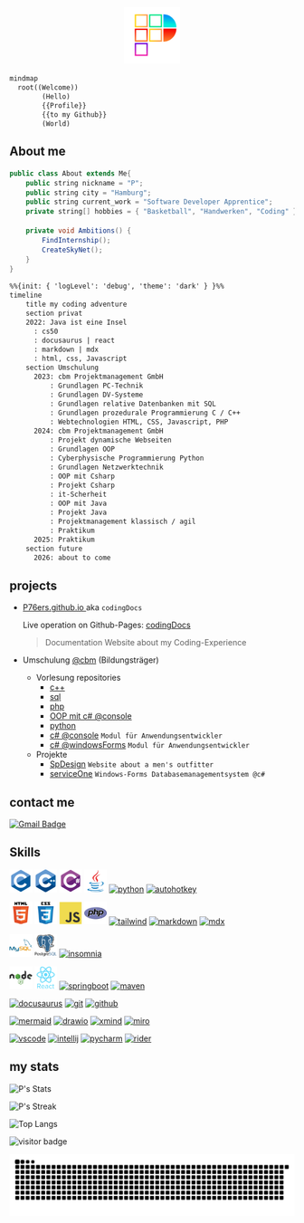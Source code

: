 <p align="center">
<img src="./github.png" alt="logo" width="100px" height="100px">
</p>




```mermaid
mindmap
  root((Welcome))
        (Hello)
        {{Profile}}
        {{to my Github}}
        (World)
```

## About me


```java
public class About extends Me{
    public string nickname = "P";
    public string city = "Hamburg";
    public string current_work = "Software Developer Apprentice";
    private string[] hobbies = { "Basketball", "Handwerken", "Coding" };

    private void Ambitions() {
        FindInternship();
        CreateSkyNet();
    }
}
```


```mermaid
%%{init: { 'logLevel': 'debug', 'theme': 'dark' } }%%
timeline
    title my coding adventure
    section privat
    2022: Java ist eine Insel
      : cs50
      : docusaurus | react
      : markdown | mdx
      : html, css, Javascript
    section Umschulung 
      2023: cbm Projektmanagement GmbH
          : Grundlagen PC-Technik
          : Grundlagen DV-Systeme
          : Grundlagen relative Datenbanken mit SQL
          : Grundlagen prozedurale Programmierung C / C++
          : Webtechnologien HTML, CSS, Javascript, PHP
      2024: cbm Projektmanagement GmbH
          : Projekt dynamische Webseiten
          : Grundlagen OOP
          : Cyberphysische Programmierung Python
          : Grundlagen Netzwerktechnik
          : OOP mit Csharp
          : Projekt Csharp
          : it-Scherheit
          : OOP mit Java
          : Projekt Java
          : Projektmanagement klassisch / agil
          : Praktikum
      2025: Praktikum
    section future
      2026: about to come
```

## projects
- [P76ers.github.io ](https://github.com/P76ers/P76ers.github.io) aka `codingDocs`
  
  Live operation on Github-Pages: [codingDocs](https://p76ers.github.io/)
  > Documentation Website about my Coding-Experience
- Umschulung [@cbm](https://cbm-projektmanagement.de/) (Bildungsträger)
  - Vorlesung repositories 
    - [c++](https://github.com/P76ers/cpp)
    - [sql](https://github.com/P76ers/sql)
    - [php](https://github.com/P76ers/php)
    - [OOP mit c# @console](https://github.com/P76ers/cSharp) 
    - [python](https://github.com/P76ers/python)
    - [c# @console](https://github.com/P76ers/CSharpAdvancedConsole) `Modul für Anwendungsentwickler`
    - [c# @windowsForms](https://github.com/P76ers/cSharpWindowsForms) `Modul für Anwendungsentwickler`
  - Projekte
    - [SpDesign](https://github.com/P76ers/SpDesign)  `Website about a men's outfitter`
    - [serviceOne](https://github.com/P76ers/ServiceOne)  `Windows-Forms Databasemanagementsystem @c#`

## contact me

[![Gmail Badge](https://img.shields.io/badge/-Gmail-d14836?style=flat-square&logo=Gmail&logoColor=white&link=mail@jayrajroshan1@gmail.com)](mailto:mail@prwz.maiwandi@gmail.com)

## Skills


<div> 
    <a href="https://devdocs.io/c/"><img src="https://raw.githubusercontent.com/devicons/devicon/master/icons/c/c-original.svg" alt="c" width="40" height="40"/></a>
  <a href="https://devdocs.io/cpp/"><img src="https://raw.githubusercontent.com/devicons/devicon/master/icons/cplusplus/cplusplus-original.svg" alt="cplusplus" width="40" height="40"/></a> 
  <a href="https://learn.microsoft.com/de-de/dotnet/csharp/"><img src="https://raw.githubusercontent.com/devicons/devicon/master/icons/csharp/csharp-original.svg" alt="csharp" width="40" height="40"/></a>   
  <a href="https://www.oracle.com/java/"><img src="https://raw.githubusercontent.com/devicons/devicon/master/icons/java/java-original.svg" alt="java" width="40" height="40"/></a>
  <a href="https://www.python.org/"><img src="https://upload.wikimedia.org/wikipedia/commons/thumb/c/c3/Python-logo-notext.svg/1869px-Python-logo-notext.svg.png" alt="python" width="40" height="40"/></a>
  <a href="https://www.autohotkey.com/"><img src="https://icons.veryicon.com/png/o/business/vscode-program-item-icon/autohotkey.png" alt="autohotkey" width="40" height="40"/></a>
  <br>

  <a href="https://html.spec.whatwg.org/multipage/"><img src="https://raw.githubusercontent.com/devicons/devicon/master/icons/html5/html5-original-wordmark.svg" alt="html5" width="40" height="40"/></a> 
  <a href="https://www.w3.org/Style/CSS/Overview.en.html"><img src="https://raw.githubusercontent.com/devicons/devicon/master/icons/css3/css3-original-wordmark.svg" alt="css3" width="40" height="40"/></a>
  <a href="https://developer.mozilla.org/en-US/docs/Web/JavaScript"><img src="https://raw.githubusercontent.com/devicons/devicon/master/icons/javascript/javascript-original.svg" alt="javascript" width="40" height="40"/></a> 
    <a href="https://www.php.net/"><img src="https://raw.githubusercontent.com/devicons/devicon/master/icons/php/php-original.svg" alt="php" width="40" height="40"/></a>
  <a href="https://tailwindcss.com/"><img src="https://www.vectorlogo.zone/logos/tailwindcss/tailwindcss-icon.svg" alt="tailwind" width="40" height="40"/></a>
  <a href="https://www.markdownguide.org/"><img src="https://grafxflow.co.uk/storage/app/uploads/public/5ad/e5b/d9b/thumb_891_566_0_0_0_auto.png" alt="markdown" height="40"/></a>
  <a href="https://mdxjs.com/"><img src="https://www.svgrepo.com/show/354053/mdx.svg" alt="mdx" width="40" height="40"/> </a>
  <br>

  <a href="https://www.mysql.com/de/"><img src="https://raw.githubusercontent.com/devicons/devicon/master/icons/mysql/mysql-original-wordmark.svg" alt="mysql" width="40" height="40"/></a>
  <a href="https://www.postgresql.org/"><img src="https://raw.githubusercontent.com/devicons/devicon/master/icons/postgresql/postgresql-original-wordmark.svg" alt="postgresql" width="40" height="40"/></a> 
  <a href="https://insomnia.rest/"><img src="https://www.svgrepo.com/show/353904/insomnia.svg" alt="insomnia" width="40" height="40"/></a> <br>

  <a href="https://nodejs.org/en"><img src="https://raw.githubusercontent.com/devicons/devicon/master/icons/nodejs/nodejs-original-wordmark.svg" alt="nodejs" width="40" height="40"/></a> 
  <a href="https://react.dev/"><img src="https://raw.githubusercontent.com/devicons/devicon/master/icons/react/react-original-wordmark.svg" alt="react" width="40" height="40"/></a> 
  <a href="https://spring.io/"><img src="https://repository-images.githubusercontent.com/224387520/cec4b2c7-85e1-4d88-b664-8dcf6bdab0a3" alt="springboot" width="40" height="40"/></a> 
  <a href="https://maven.apache.org/"><img src="https://www.svgrepo.com/show/373829/maven.svg" alt="maven" width="40" height="40"/></a><br>

  <a href="https://docusaurus.io/"><img src="https://docusaurus.io/img/docusaurus_keytar.svg" alt="docusaurus" width="40" height="40"/></a>
  <a href="https://git-scm.com/"><img src="https://git-scm.com/images/logos/downloads/Git-Icon-1788C.png" alt="git" width="40" height="40"/></a> 
  <a href="https://github.com/"><img src="https://www.svgrepo.com/show/475654/github-color.svg" alt="github" width="40" height="40"/></a> <br>

  <a href="https://mermaid.js.org/"><img src="https://media.dev.to/cdn-cgi/image/width=1080,height=1080,fit=cover,gravity=auto,format=auto/https%3A%2F%2Fdev-to-uploads.s3.amazonaws.com%2Fuploads%2Farticles%2Fnquzpg7otfuyrhjyhvhp.png" alt="mermaid" width="40" height="40"/></a> 
  <a href="https://app.diagrams.net/"><img src="https://upload.wikimedia.org/wikipedia/commons/thumb/3/3e/Diagrams.net_Logo.svg/768px-Diagrams.net_Logo.svg.png" alt="drawio" width="40" height="40"/></a>
  <a href="https://xmind.app/"><img src="https://upload.wikimedia.org/wikipedia/commons/thumb/1/13/Antu_xmind.svg/1200px-Antu_xmind.svg.png" alt="xmind" width="40" height="40"/></a>
  <a href="https://miro.com/de/"><img src="https://asset.brandfetch.io/idAnDTFapY/idYC5f2L1X.png" alt="miro" width="40" height="40"/></a> <br>

  <a href="https://code.visualstudio.com/"><img src="https://cdn.worldvectorlogo.com/logos/visual-studio-code-1.svg" alt="vscode" width="40" height="40"/></a>
  <a href="https://www.jetbrains.com/de-de/idea/"><img src="https://upload.wikimedia.org/wikipedia/commons/thumb/9/9c/IntelliJ_IDEA_Icon.svg/2048px-IntelliJ_IDEA_Icon.svg.png" alt="intellij" width="40" height="40"/></a>
  <a href="https://www.jetbrains.com/de-de/pycharm/"><img src="https://upload.wikimedia.org/wikipedia/commons/thumb/1/1d/PyCharm_Icon.svg/1024px-PyCharm_Icon.svg.png" alt="pycharm" width="40" height="40"/></a>
  <a href="https://www.jetbrains.com/de-de/rider/"><img src="https://upload.wikimedia.org/wikipedia/commons/6/6e/JetBrains_Rider_Icon.svg" alt="rider" width="40" height="40"/></a> 
</div>

## my stats

![P's Stats](https://github-readme-stats.vercel.app/api?username=p76ers&theme=radical&show_icons=true&hide_border=false&count_private=true)

![P's Streak](https://github-readme-streak-stats.herokuapp.com/?user=p76ers&theme=radical&hide_border=false)

![Top Langs](https://github-readme-stats.vercel.app/api/top-langs/?username=p76ers&layout=compact&theme=radical&hide_border=false)

![visitor badge](https://visitor-badge.laobi.icu/badge?page_id=p76ers.visitor-badge&left_color=lightgreen&right_color=orangered) 

<picture>
  <source media="(prefers-color-scheme: dark)" srcset="https://raw.githubusercontent.com/p76ers/p76ers/output/github-contribution-grid-snake-dark.svg">
  <source media="(prefers-color-scheme: light)" srcset="https://raw.githubusercontent.com/p76ers/p76ers/output/github-contribution-grid-snake.svg">
  <img alt="github contribution grid snake animation" src="https://raw.githubusercontent.com/p76ers/p76ers/output/github-contribution-grid-snake.svg">
</picture>
